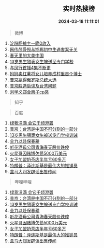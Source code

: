 <div align="center"><h2>实时热搜榜</h2><h4>2024-03-18 11:11:01</h4></div>

> 微博  

1. [淀粉肠摊主一晚0收入](https://s.weibo.com/weibo?q=%23%E6%B7%80%E7%B2%89%E8%82%A0%E6%91%8A%E4%B8%BB%E4%B8%80%E6%99%9A0%E6%94%B6%E5%85%A5%23&t=31&band_rank=1&Refer=top)<br />
2. [网传颅骨照与邯郸初中生遇害案无关](https://s.weibo.com/weibo?q=%23%E7%BD%91%E4%BC%A0%E9%A2%85%E9%AA%A8%E7%85%A7%E4%B8%8E%E9%82%AF%E9%83%B8%E5%88%9D%E4%B8%AD%E7%94%9F%E9%81%87%E5%AE%B3%E6%A1%88%E6%97%A0%E5%85%B3%23&t=31&band_rank=2&Refer=top)<br />
3. [春天里的大美中国](https://s.weibo.com/weibo?q=%23%E6%98%A5%E5%A4%A9%E9%87%8C%E7%9A%84%E5%A4%A7%E7%BE%8E%E4%B8%AD%E5%9B%BD%23&t=31&band_rank=3&Refer=top)<br />
4. [13岁男生猥亵女生被送至专门学校](https://s.weibo.com/weibo?q=%2313%E5%B2%81%E7%94%B7%E7%94%9F%E7%8C%A5%E4%BA%B5%E5%A5%B3%E7%94%9F%E8%A2%AB%E9%80%81%E8%87%B3%E4%B8%93%E9%97%A8%E5%AD%A6%E6%A0%A1%23&t=31&band_rank=4&Refer=top)<br />
5. [与凤行首播4集不断更](https://s.weibo.com/weibo?q=%23%E4%B8%8E%E5%87%A4%E8%A1%8C%E9%A6%96%E6%92%AD4%E9%9B%86%E4%B8%8D%E6%96%AD%E6%9B%B4%23&t=31&band_rank=5&Refer=top)<br />
6. [妈妈卖红薯将女儿培养成村里首个博士](https://s.weibo.com/weibo?q=%23%E5%A6%88%E5%A6%88%E5%8D%96%E7%BA%A2%E8%96%AF%E5%B0%86%E5%A5%B3%E5%84%BF%E5%9F%B9%E5%85%BB%E6%88%90%E6%9D%91%E9%87%8C%E9%A6%96%E4%B8%AA%E5%8D%9A%E5%A3%AB%23&t=31&band_rank=6&Refer=top)<br />
7. [普京赢得俄罗斯总统大选](https://s.weibo.com/weibo?q=%23%E6%99%AE%E4%BA%AC%E8%B5%A2%E5%BE%97%E4%BF%84%E7%BD%97%E6%96%AF%E6%80%BB%E7%BB%9F%E5%A4%A7%E9%80%89%23&t=31&band_rank=7&Refer=top)<br />
8. [普京胜选后谈及台湾问题](https://s.weibo.com/weibo?q=%23%E6%99%AE%E4%BA%AC%E8%83%9C%E9%80%89%E5%90%8E%E8%B0%88%E5%8F%8A%E5%8F%B0%E6%B9%BE%E9%97%AE%E9%A2%98%23&t=31&band_rank=8&Refer=top)<br />
9. [刘学义郑合惠子cp感](https://s.weibo.com/weibo?q=%23%E5%88%98%E5%AD%A6%E4%B9%89%E9%83%91%E5%90%88%E6%83%A0%E5%AD%90cp%E6%84%9F%23&t=31&band_rank=9&Refer=top)<br />

> 知乎  


> 百度  

1. [绿我涓滴 会它千顷澄碧](https://www.baidu.com/s?wd=%E7%BB%BF%E6%88%91%E6%B6%93%E6%BB%B4+%E4%BC%9A%E5%AE%83%E5%8D%83%E9%A1%B7%E6%BE%84%E7%A2%A7&sa=fyb_news&rsv_dl=fyb_news)<br />
2. [普京：台湾是中国不可分割的一部分](https://www.baidu.com/s?wd=%E6%99%AE%E4%BA%AC%EF%BC%9A%E5%8F%B0%E6%B9%BE%E6%98%AF%E4%B8%AD%E5%9B%BD%E4%B8%8D%E5%8F%AF%E5%88%86%E5%89%B2%E7%9A%84%E4%B8%80%E9%83%A8%E5%88%86&sa=fyb_news&rsv_dl=fyb_news)<br />
3. [13岁男生猥亵女生被送专门学校训诫](https://www.baidu.com/s?wd=13%E5%B2%81%E7%94%B7%E7%94%9F%E7%8C%A5%E4%BA%B5%E5%A5%B3%E7%94%9F%E8%A2%AB%E9%80%81%E4%B8%93%E9%97%A8%E5%AD%A6%E6%A0%A1%E8%AE%AD%E8%AF%AB&sa=fyb_news&rsv_dl=fyb_news)<br />
4. [全力以赴保春耕](https://www.baidu.com/s?wd=%E5%85%A8%E5%8A%9B%E4%BB%A5%E8%B5%B4%E4%BF%9D%E6%98%A5%E8%80%95&sa=fyb_news&rsv_dl=fyb_news)<br />
5. [听花酒母公司青海春天股价跌停](https://www.baidu.com/s?wd=%E5%90%AC%E8%8A%B1%E9%85%92%E6%AF%8D%E5%85%AC%E5%8F%B8%E9%9D%92%E6%B5%B7%E6%98%A5%E5%A4%A9%E8%82%A1%E4%BB%B7%E8%B7%8C%E5%81%9C&sa=fyb_news&rsv_dl=fyb_news)<br />
6. [火星哥因赌博欠债5000万美元](https://www.baidu.com/s?wd=%E7%81%AB%E6%98%9F%E5%93%A5%E5%9B%A0%E8%B5%8C%E5%8D%9A%E6%AC%A0%E5%80%BA5000%E4%B8%87%E7%BE%8E%E5%85%83&sa=fyb_news&rsv_dl=fyb_news)<br />
7. [女子加盟奶茶店半年亏60多万](https://www.baidu.com/s?wd=%E5%A5%B3%E5%AD%90%E5%8A%A0%E7%9B%9F%E5%A5%B6%E8%8C%B6%E5%BA%97%E5%8D%8A%E5%B9%B4%E4%BA%8F60%E5%A4%9A%E4%B8%87&sa=fyb_news&rsv_dl=fyb_news)<br />
8. [特朗普：泽连斯基是最伟大的推销员](https://www.baidu.com/s?wd=%E7%89%B9%E6%9C%97%E6%99%AE%EF%BC%9A%E6%B3%BD%E8%BF%9E%E6%96%AF%E5%9F%BA%E6%98%AF%E6%9C%80%E4%BC%9F%E5%A4%A7%E7%9A%84%E6%8E%A8%E9%94%80%E5%91%98&sa=fyb_news&rsv_dl=fyb_news)<br />
9. [盒马大润发辟谣出售传闻](https://www.baidu.com/s?wd=%E7%9B%92%E9%A9%AC%E5%A4%A7%E6%B6%A6%E5%8F%91%E8%BE%9F%E8%B0%A3%E5%87%BA%E5%94%AE%E4%BC%A0%E9%97%BB&sa=fyb_news&rsv_dl=fyb_news)<br />

> 哔哩哔哩  

1. [绿我涓滴 会它千顷澄碧](https://www.baidu.com/s?wd=%E7%BB%BF%E6%88%91%E6%B6%93%E6%BB%B4+%E4%BC%9A%E5%AE%83%E5%8D%83%E9%A1%B7%E6%BE%84%E7%A2%A7&sa=fyb_news&rsv_dl=fyb_news)<br />
2. [普京：台湾是中国不可分割的一部分](https://www.baidu.com/s?wd=%E6%99%AE%E4%BA%AC%EF%BC%9A%E5%8F%B0%E6%B9%BE%E6%98%AF%E4%B8%AD%E5%9B%BD%E4%B8%8D%E5%8F%AF%E5%88%86%E5%89%B2%E7%9A%84%E4%B8%80%E9%83%A8%E5%88%86&sa=fyb_news&rsv_dl=fyb_news)<br />
3. [13岁男生猥亵女生被送专门学校训诫](https://www.baidu.com/s?wd=13%E5%B2%81%E7%94%B7%E7%94%9F%E7%8C%A5%E4%BA%B5%E5%A5%B3%E7%94%9F%E8%A2%AB%E9%80%81%E4%B8%93%E9%97%A8%E5%AD%A6%E6%A0%A1%E8%AE%AD%E8%AF%AB&sa=fyb_news&rsv_dl=fyb_news)<br />
4. [全力以赴保春耕](https://www.baidu.com/s?wd=%E5%85%A8%E5%8A%9B%E4%BB%A5%E8%B5%B4%E4%BF%9D%E6%98%A5%E8%80%95&sa=fyb_news&rsv_dl=fyb_news)<br />
5. [听花酒母公司青海春天股价跌停](https://www.baidu.com/s?wd=%E5%90%AC%E8%8A%B1%E9%85%92%E6%AF%8D%E5%85%AC%E5%8F%B8%E9%9D%92%E6%B5%B7%E6%98%A5%E5%A4%A9%E8%82%A1%E4%BB%B7%E8%B7%8C%E5%81%9C&sa=fyb_news&rsv_dl=fyb_news)<br />
6. [火星哥因赌博欠债5000万美元](https://www.baidu.com/s?wd=%E7%81%AB%E6%98%9F%E5%93%A5%E5%9B%A0%E8%B5%8C%E5%8D%9A%E6%AC%A0%E5%80%BA5000%E4%B8%87%E7%BE%8E%E5%85%83&sa=fyb_news&rsv_dl=fyb_news)<br />
7. [女子加盟奶茶店半年亏60多万](https://www.baidu.com/s?wd=%E5%A5%B3%E5%AD%90%E5%8A%A0%E7%9B%9F%E5%A5%B6%E8%8C%B6%E5%BA%97%E5%8D%8A%E5%B9%B4%E4%BA%8F60%E5%A4%9A%E4%B8%87&sa=fyb_news&rsv_dl=fyb_news)<br />
8. [特朗普：泽连斯基是最伟大的推销员](https://www.baidu.com/s?wd=%E7%89%B9%E6%9C%97%E6%99%AE%EF%BC%9A%E6%B3%BD%E8%BF%9E%E6%96%AF%E5%9F%BA%E6%98%AF%E6%9C%80%E4%BC%9F%E5%A4%A7%E7%9A%84%E6%8E%A8%E9%94%80%E5%91%98&sa=fyb_news&rsv_dl=fyb_news)<br />
9. [盒马大润发辟谣出售传闻](https://www.baidu.com/s?wd=%E7%9B%92%E9%A9%AC%E5%A4%A7%E6%B6%A6%E5%8F%91%E8%BE%9F%E8%B0%A3%E5%87%BA%E5%94%AE%E4%BC%A0%E9%97%BB&sa=fyb_news&rsv_dl=fyb_news)<br />
